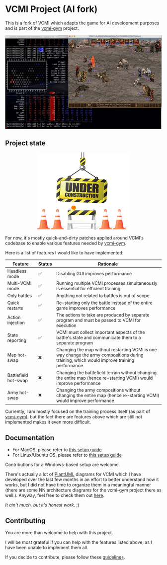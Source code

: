 # VCMI Project (AI fork)

This is a fork of VCMI which adapts the game for AI development purposes and is
part of the [vcmi-gym](https://github.com/smanolloff/vcmi-gym) project.

<img src="demo.gif" alt="demo">

## Project state

<p align="center"><img src="Under-Construction.png" alt="UNDER CONSTRUCTION" width="300" height="250"></p>

For now, it's mostly quick-and-dirty patches applied around VCMI's codebase
to enable various features needed by
[vcmi-gym](https://github.com/smanolloff/vcmi-gym).

Here is a list of features I would like to have implemented:

| Feature | Status | Rationale |
| ------- | ------ | --------- |
| Headless mode | ✅ | Disabling GUI improves performance |
| Multi-VCMI mode | ✅ | Running multiple VCMI processes simultaneously is essential for efficient training |
| Only battles | ✅ | Anything not related to battles is out of scope |
| Quick restarts | ✅ | Re-starting only the battle instead of the entire game improves performance |
| Action injection | ✅ | The actions to take are produced by separate program and must be passed to VCMI for execution |
| State reporting | ✅ | VCMI must collect important aspects of the battle's state and communicate them to a separate program |
| Map hot-swap | ❌ | Changing the map without restarting VCMI is one way change the army compositions during training, which would improve training performance |
| Battlefield hot-swap | ❌ | Changing the battlefield terrain without changing the entire map (hence re-starting VCMI) would improve performance|
| Army hot-swap | ❌ | Changing the army compositions without changing the entire map (hence re-starting VCMI) would improve performance |

Currently, I am mostly focused on the training process itself (as part of
[vcmi-gym](https://github.com/smanolloff/vcmi-gym)), but the fact there are
features above which are still not implemented makes it even more difficult.

## Documentation

* For MacOS, please refer to [this setup guide](./setup_macos.md)
* For Linux/Ubuntu OS, please refer to [this setup guide](./setup_ubuntu.md)

Contributions for a Windows-based setup are welcome.

There's actually a lot of [PlantUML](https://plantuml.com/) diagrams for VCMI
which I have developed over the last few months in an effort to better
understand how it works, but I did not have time to organize them in a
meaningful manner (there are some NN architecture diagrams for the vcmi-gym
project there as well.). Anyway, feel free to check them out
[here](_notes/diagrams).

_It ain't much, but it's honest work._ ;)

## Contributing

You are more than welcome to help with this project.

I will be most grateful if you can help with the features listed above, as I
have been unable to implement them all.

If you decide to contribute, please follow these
[guidelines](https://github.com/smanolloff/vcmi-gym).
